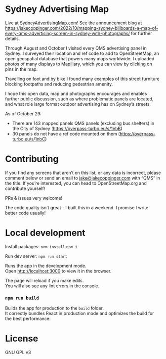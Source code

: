Sydney Advertising Map
======================

Live at [SydneyAdvertisingMap.com](https://sydneyadvertisingmap.com)! See the announcement blog at https://jakecoppinger.com/2022/10/mapping-sydney-billboards-a-map-of-every-qms-advertising-screen-in-sydney-with-photographs/ for further details.

Through August and October I visited every QMS advertising panel in Sydney. I surveyed their
location and ref code to add to OpenStreetMap, an open geospatial database that powers many maps
worldwide. I uploaded photos of many displays to Mapillary, which you can view by clicking on pins
in the map.

Travelling on foot and by bike I found many examples of this street furniture blocking footpaths
and reducing pedestrian amenity.

I hope this open data, map and photographs encourages and enables further public discussion, such
as where problematic panels are located, and what role large format outdoor advertising has on Sydney’s streets.

As of October 29:

- There are 143 mapped panels QMS panels (excluding bus shelters) in the City of
  Sydney (https://overpass-turbo.eu/s/1nbB)
- 30 panels do not have a ref code mounted on them (https://overpass-turbo.eu/s/1nbC)

# Contributing
If you find any screens that aren’t on this list, or any data is incorrect, please comment below or send an email to jake@jakecoppinger.com with “QMS” in the title. If you’re interested, you can head to OpenStreetMap.org and contribute yourself!

PRs & issues very welcome!

The code quality isn't great - I built this in a weekend. I promise I write better code usually!

# Local development

Install packages:
`nvm install`
`npm i`

Run dev server:
`npm run start`

Runs the app in the development mode.<br />
Open [http://localhost:3000](http://localhost:3000) to view it in the browser.

The page will reload if you make edits.<br />
You will also see any lint errors in the console.

### `npm run build`

Builds the app for production to the `build` folder.<br />
It correctly bundles React in production mode and optimizes the build for the best performance.

# License
GNU GPL v3